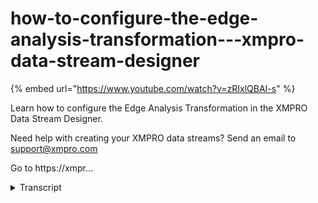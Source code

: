 # how-to-configure-the-edge-analysis-transformation---xmpro-data-stream-designer
{% embed url="https://www.youtube.com/watch?v=zRIxlQBAI-s" %}



Learn how to configure the Edge Analysis Transformation in the XMPRO Data Stream Designer. 

Need help with creating your XMPRO data streams? Send an email to support@xmpro.com 

Go to https://xmpr...
<details>
<summary>Transcript</summary>Learn how to configure the Edge Analysis Transformation in the XMPRO Data Stream Designer. 

Need help with creating your XMPRO data streams? Send an email to support@xmpro.com 

Go to https://xmpr...
what we are going to show you here is

how to set up and configure the edge

analysis transformation agent I've

already got a data simulator agent set

up and configured what I now want to do

is configure my edge analysis

transformation agent go to the tool box

and search for edge analysis click on

the agent and drag it to the canvas

connect the output end point of the

first agent to the input end point of

the second agent click Save

double click on the agent this is where

you can now configure your edge analysis

transformation agent in the include

section select the attributes you would

like to have monitored I'm going to

select vibration click apply click Save

for each monitored attribute a boolean

change attribute will be added which

will be set to true when an edge is

detected in that attribute
</details>